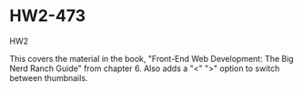 # HW2-473
HW2

This covers the material in the book, "Front-End Web Development: The Big Nerd Ranch Guide" from chapter 6. Also adds a "<" ">" option to
switch between thumbnails.
